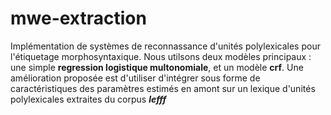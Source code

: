 # mwe-extraction
Implémentation de systèmes de reconnassance d'unités polylexicales pour l'étiquetage morphosyntaxique. Nous utilsons deux modèles principaux : une simple **regression logistique multonomiale**, et un modèle **crf**. Une amélioration proposée est d'utiliser d'intégrer sous forme de caractéristiques des paramètres estimés en amont sur un lexique d'unités polylexicales extraites du corpus **_lefff_** 


